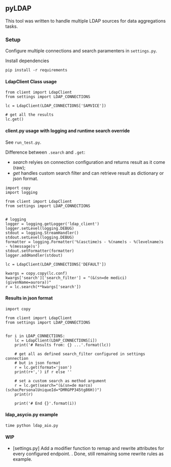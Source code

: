 pyLDAP
-----

This tool was written to handle multiple LDAP sources for data aggregations tasks.


### Setup
Configure multiple connections and search paramenters in `settings.py`.

Install dependencies
````
pip install -r requirements
````

#### LdapClient Class usage
````
from client import LdapClient
from settings import LDAP_CONNECTIONS

lc = LdapClient(LDAP_CONNECTIONS['SAMVICE'])

# get all the results
lc.get()
````

#### client.py usage with logging and runtime search override

See `run_test.py`.

Difference between `.search` and `.get`:
- *search* relyies on connection configuration and returns result as it come (raw);
- *get* handles custom search filter and can retrieve result as dictionary or json format.

````
import copy
import logging

from client import LdapClient
from settings import LDAP_CONNECTIONS


# logging
logger = logging.getLogger('ldap_client')
logger.setLevel(logging.DEBUG)
stdout = logging.StreamHandler()
stdout.setLevel(logging.DEBUG)
formatter = logging.Formatter('%(asctime)s - %(name)s - %(levelname)s - %(message)s')
stdout.setFormatter(formatter)
logger.addHandler(stdout)

lc = LdapClient(LDAP_CONNECTIONS['DEFAULT'])

kwargs = copy.copy(lc.conf)
kwargs['search']['search_filter'] = "(&(sn=de medici)(givenName=aurora))"
r = lc.search(**kwargs['search'])
````

#### Results in json format
````
import copy

from client import LdapClient
from settings import LDAP_CONNECTIONS


for i in LDAP_CONNECTIONS:
    lc = LdapClient(LDAP_CONNECTIONS[i])
    print('# Results from: {} ...'.format(lc))

    # get all as defined search_filter configured in settings connection
    # but in json format
    r = lc.get(format='json')
    print(r+',') if r else ''

    # set a custom search as method argument
    r = lc.get(search="(&(sn=de marco)(schacPersonalUniqueId=*DMRGPP345tg86H))")
    print(r)

    print('# End {}'.format(i))
````

#### ldap_asycio.py example
````
time python ldap_aio.py
````

#### WIP

- [settings.py] Add a modifier function to remap and rewrite attributes for every configured endpoint.
    . Done, still remaining some rewrite rules as example.
